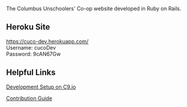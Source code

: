 The Columbus Unschoolers' Co-op website developed in Ruby on Rails.

## Heroku Site

<https://cuco-dev.herokuapp.com/>  
Username: cucoDev  
Password: 9cAN67Gw

## Helpful Links
[Development Setup on C9.io](https://gitlab.com/cuco/cuco-rails-site/wikis/development-setup)

[Contribution Guide](https://gitlab.com/cuco/cuco-rails-site/blob/master/CONTRIBUTING.md)